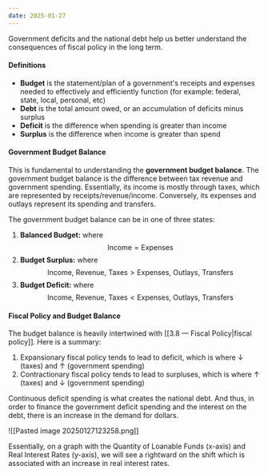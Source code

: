 ```yaml
---
date: 2025-01-27
---
```

Government deficits and the national debt help us better understand the consequences of fiscal policy in the long term. 
#### Definitions
- **Budget** is the statement/plan of a government's receipts and expenses needed to effectively and efficiently function (for example: federal, state, local, personal, etc)
- **Debt** is the total amount owed, or an accumulation of deficits minus surplus
- **Deficit** is the difference when spending is greater than income
- **Surplus** is the difference when income is greater than spend
#### Government Budget Balance
This is fundamental to understanding the **government budget balance**. The government budget balance is the difference between tax revenue and government spending. Essentially, its income is mostly through taxes, which are represented by receipts/revenue/income. Conversely, its expenses and outlays represent its spending and transfers. 

The government budget balance can be in one of three states:
1. **Balanced Budget:** where $$\text{Income} = \text{Expenses}$$ 
2. **Budget Surplus:** where $$\text{Income, Revenue, Taxes} > \text{Expenses, Outlays, Transfers}$$
3. **Budget Deficit:** where $$\text{Income, Revenue, Taxes} < \text{Expenses, Outlays, Transfers}$$
#### Fiscal Policy and Budget Balance
The budget balance is heavily intertwined with [[3.8 — Fiscal Policy|fiscal policy]]. Here is a summary:
1. Expansionary fiscal policy tends to lead to deficit, which is where ↓ (taxes) and ↑ (government spending)
2. Contractionary fiscal policy tends to lead to surpluses, which is where ↑ (taxes) and ↓ (government spending)

Continuous deficit spending is what creates the national debt. And thus, in order to finance the government deficit spending and the interest on the debt, there is an increase in the demand for dollars.  

![[Pasted image 20250127123258.png]]

Essentially, on a graph with the Quantity of Loanable Funds (x-axis) and Real Interest Rates (y-axis), we will see a rightward on the shift which is associated with an increase in real interest rates.